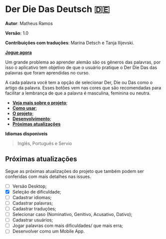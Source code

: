 # Der Die Das Deutsch :de:

**Autor**: Matheus Ramos

**Versão**: 1.0

**Contribuições com traduções**: Marina Detsch e Tanja Ilijevski.


**[Jogue agora](https://teteusix.github.io/derdiedasdeutsch/)**


Um grande problema ao aprender alemão são os gêneros das palavras, por isso o aplicativo tem objetivo de que o usuário pratique o Der Die Das das palavras que foram aprendidas no curso.

A cada palavra você tem a opção de selecionar Der, Die ou Das como o artigo da palavra. Esses botões vem nas cores que são recomendadas para facilitar a lembrança de que a palavra é masculina, feminina ou neutra.

- **[Veja mais sobre o projeto](doc_pt.md)**;
- **[Como usar](doc_pt.md#como-usar)**;
- **[O projeto](doc_pt.md#o-projeto)**;
- **[Desenvolvimento](doc_pt.md#desenvolvimento)**;
- **[Próximas atualizações](doc_pt.md#pr%C3%B3ximas-atualiza%C3%A7%C3%B5es)**

**Idiomas disponiveis**
> Inglês, Português e Servio

## Próximas atualizações

Segue as próximas atualizações do projeto que também podem ser conferidas com mais detalhes nas issues.

- [ ] Versão Desktop;
- [X] Seleção de dificuldade;
- [ ] Cadastrar idiomas;
- [ ] Cadastrar palavras;
- [ ] Cadastrar traduções;
- [ ] Selecionar caso (Nominativo, Genitivo, Acusativo, Dativo);
- [ ] Cadastrar usuários;
- [ ] Jogar palavras com mais dificuldades/ que mais erra;
- [ ] Desenvolver como um Mobile App.